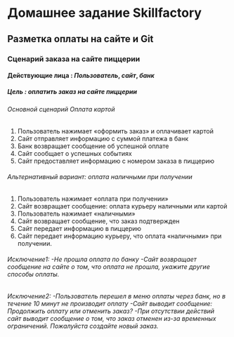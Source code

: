 # Домашнее задание Skillfactory
## Разметка оплаты на сайте и Git
### Сценарий заказа на сайте пиццерии
#### Действующие лица : *Пользователь*, *сайт*, *банк*
##### Цель : оплатить заказ на сайте пиццерии
###### Основной сценарий Оплата картой

1. Пользователь нажимает «оформить заказ» и оплачивает картой
2. Сайт отправляет информацию с суммой платежа в банк
3. Банк возвращает сообщение об успешной оплате
4. Сайт сообщает о успешных событиях
5. Сайт предоставляет информацию с номером заказа в пиццерию
###### *Альтернативный вариант:* оплата наличными при получении

1. Пользователь нажимает «оплата при получении»
2. Сайт возвращает сообщение: оплата курьеру наличными или картой
3. Пользователь нажимает «наличными»
4. Сайт возвращает сообщение, что заказ подтвержден
5. Сайт передает информацию в пиццерию
6. Сайт передает информацию курьеру, что оплата «наличными» при получении.
###### *Исключение1:* -Не прошла оплата по банку -Сайт возвращает сообщение на сайте о том, что оплата не прошла, укажите другие способы оплаты.

###### *Исключение2:* -Пользователь перешел в меню оплаты через банк, но в течение 10 минут не производит оплату -Сайт выводит сообщение: Продолжить оплату или отменить заказ? -При отсутствии действий сайт выводит сообщение о том, что заказ отменен из-за временных ограничений. Пожалуйста создайте новый заказ.

